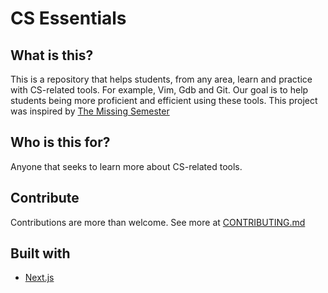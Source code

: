 # CS Essentials

## What is this?
This is a repository that helps students, from any area, learn and practice with CS-related tools. For example, Vim, Gdb and Git. Our goal is to help students being more proficient and efficient using these tools. This project was inspired by [The Missing Semester](https://missing.csail.mit.edu/) 

## Who is this for?
Anyone that seeks to learn more about CS-related tools. 

## Contribute
Contributions are more than welcome. See more at [CONTRIBUTING.md](CONTRIBUTING.md)

## Built with

* [Next.js]()